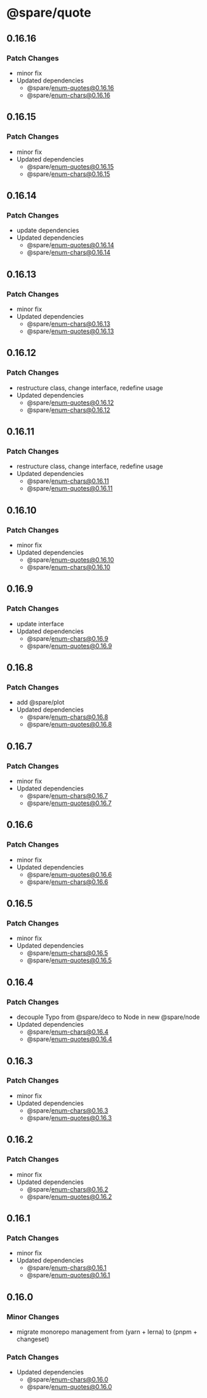 # @spare/quote

## 0.16.16

### Patch Changes

- minor fix
- Updated dependencies
  - @spare/enum-quotes@0.16.16
  - @spare/enum-chars@0.16.16

## 0.16.15

### Patch Changes

- minor fix
- Updated dependencies
  - @spare/enum-quotes@0.16.15
  - @spare/enum-chars@0.16.15

## 0.16.14

### Patch Changes

- update dependencies
- Updated dependencies
  - @spare/enum-quotes@0.16.14
  - @spare/enum-chars@0.16.14

## 0.16.13

### Patch Changes

- minor fix
- Updated dependencies
  - @spare/enum-chars@0.16.13
  - @spare/enum-quotes@0.16.13

## 0.16.12

### Patch Changes

- restructure class, change interface, redefine usage
- Updated dependencies
  - @spare/enum-quotes@0.16.12
  - @spare/enum-chars@0.16.12

## 0.16.11

### Patch Changes

- restructure class, change interface, redefine usage
- Updated dependencies
  - @spare/enum-chars@0.16.11
  - @spare/enum-quotes@0.16.11

## 0.16.10

### Patch Changes

- minor fix
- Updated dependencies
  - @spare/enum-quotes@0.16.10
  - @spare/enum-chars@0.16.10

## 0.16.9

### Patch Changes

- update interface
- Updated dependencies
  - @spare/enum-chars@0.16.9
  - @spare/enum-quotes@0.16.9

## 0.16.8

### Patch Changes

- add @spare/plot
- Updated dependencies
  - @spare/enum-chars@0.16.8
  - @spare/enum-quotes@0.16.8

## 0.16.7

### Patch Changes

- minor fix
- Updated dependencies
  - @spare/enum-chars@0.16.7
  - @spare/enum-quotes@0.16.7

## 0.16.6

### Patch Changes

- minor fix
- Updated dependencies
  - @spare/enum-quotes@0.16.6
  - @spare/enum-chars@0.16.6

## 0.16.5

### Patch Changes

- minor fix
- Updated dependencies
  - @spare/enum-chars@0.16.5
  - @spare/enum-quotes@0.16.5

## 0.16.4

### Patch Changes

- decouple Typo from @spare/deco to Node in new @spare/node
- Updated dependencies
  - @spare/enum-chars@0.16.4
  - @spare/enum-quotes@0.16.4

## 0.16.3

### Patch Changes

- minor fix
- Updated dependencies
  - @spare/enum-chars@0.16.3
  - @spare/enum-quotes@0.16.3

## 0.16.2

### Patch Changes

- minor fix
- Updated dependencies
  - @spare/enum-chars@0.16.2
  - @spare/enum-quotes@0.16.2

## 0.16.1

### Patch Changes

- minor fix
- Updated dependencies
  - @spare/enum-chars@0.16.1
  - @spare/enum-quotes@0.16.1

## 0.16.0

### Minor Changes

- migrate monorepo management from (yarn + lerna) to (pnpm + changeset)

### Patch Changes

- Updated dependencies
  - @spare/enum-chars@0.16.0
  - @spare/enum-quotes@0.16.0
